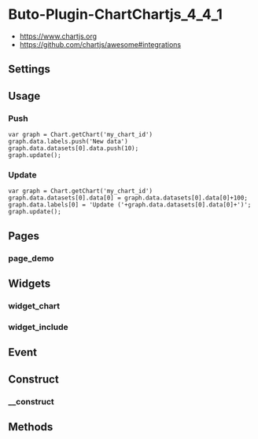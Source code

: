 # Buto-Plugin-ChartChartjs_4_4_1

<ul>
<li><a href="https://www.chartjs.org">https://www.chartjs.org</a></li>
<li><a href="https://github.com/chartjs/awesome#integrations">https://github.com/chartjs/awesome#integrations</a></li>
</ul>

<a name="key_0"></a>

## Settings



<a name="key_1"></a>

## Usage



<a name="key_1_0"></a>

### Push

<pre><code>var graph = Chart.getChart('my_chart_id')
graph.data.labels.push('New data')
graph.data.datasets[0].data.push(10);      
graph.update();</code></pre>

<a name="key_1_1"></a>

### Update

<pre><code>var graph = Chart.getChart('my_chart_id')
graph.data.datasets[0].data[0] = graph.data.datasets[0].data[0]+100;
graph.data.labels[0] = 'Update ('+graph.data.datasets[0].data[0]+')';
graph.update();</code></pre>

<a name="key_2"></a>

## Pages



<a name="key_2_0"></a>

### page_demo



<a name="key_3"></a>

## Widgets



<a name="key_3_0"></a>

### widget_chart



<a name="key_3_1"></a>

### widget_include



<a name="key_4"></a>

## Event



<a name="key_5"></a>

## Construct



<a name="key_5_0"></a>

### __construct



<a name="key_6"></a>

## Methods



